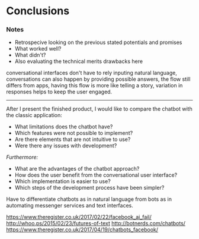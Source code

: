 Conclusions
===========

### Notes

-	Retrospecive looking on the previous stated potentials and promises
-	What worked well?
-	What didn't?
-	Also evaluating the technical merits drawbacks here

conversational interfaces don't have to rely inputing natural language,
conversations can also happen by providing possible answers,
the flow still differs from apps,
having this flow is more like telling a story,
variation in responses helps to keep the user engaged.

---

After I present the finished product, I would like to compare the chatbot with the classic application:

-	What limitations does the chatbot have?
-	Which features were not possible to implement?
-	Are there elements that are not intuitive to use?
-	Were there any issues with development?

*Furthermore:*

-	What are the advantages of the chatbot approach?
-	How does the user benefit from the conversational user interface?
-	Which implementation is easier to use?
-	Which steps of the development process have been simpler?


Have to differentiate chatbots as in natural language from bots as in automating messenger services and text interfaces.

https://www.theregister.co.uk/2017/02/22/facebook_ai_fail/
http://whoo.ps/2015/02/23/futures-of-text
http://botnerds.com/chatbots/
https://www.theregister.co.uk/2017/04/19/chatbots_facebook/
